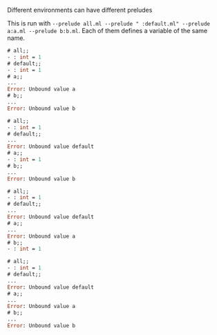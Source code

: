 Different environments can have different preludes

This is run with `--prelude all.ml --prelude " :default.ml" --prelude a:a.ml --prelude b:b.ml`.
Each of them defines a variable of the same name.

```ocaml
# all;;
- : int = 1
# default;;
- : int = 1
# a;;
...
Error: Unbound value a
# b;;
...
Error: Unbound value b
```

```ocaml env=a
# all;;
- : int = 1
# default;;
...
Error: Unbound value default
# a;;
- : int = 1
# b;;
...
Error: Unbound value b
```

```ocaml env=b
# all;;
- : int = 1
# default;;
...
Error: Unbound value default
# a;;
...
Error: Unbound value a
# b;;
- : int = 1
```

```ocaml env=c
# all;;
- : int = 1
# default;;
...
Error: Unbound value default
# a;;
...
Error: Unbound value a
# b;;
...
Error: Unbound value b
```
